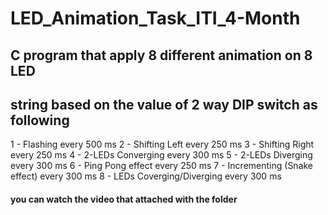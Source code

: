 # LED_Animation_Task_ITI_4-Month
## C program that apply 8 different animation on 8 LED 
## string based on the value of 2 way DIP switch as following
1 - Flashing every 500 ms
2 - Shifting Left every 250 ms
3 - Shifting Right every 250 ms
4 - 2-LEDs Converging every 300 ms
5 - 2-LEDs Diverging every 300 ms
6 - Ping Pong effect every 250 ms
7 - Incrementing (Snake effect) every 300 ms
8 - LEDs Coverging/Diverging every 300 ms
#### you can watch the video that attached with the folder 
